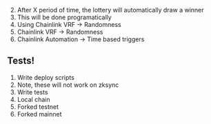 2. After X period of time, the lottery will automatically draw a winner
  1. This will be done programatically
3. Using Chainlink VRF -> Randomness
  1. Chainlink VRF -> Randomness
  2. Chainlink Automation -> Time based triggers


## Tests!

1. Write deploy scripts
  1. Note, these will not work on zksync
2. Write tests
  1. Local chain
  2. Forked testnet
  3. Forked mainnet